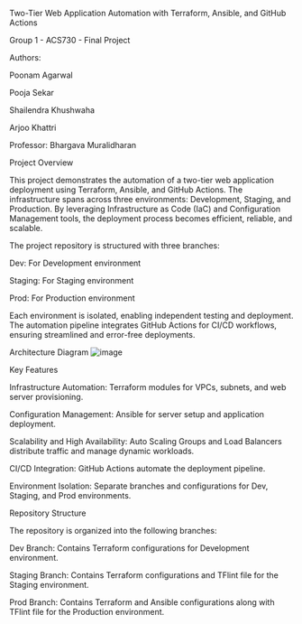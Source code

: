Two-Tier Web Application Automation with Terraform, Ansible, and GitHub Actions

Group 1 - ACS730 - Final Project

Authors:

Poonam Agarwal

Pooja Sekar

Shailendra Khushwaha

Arjoo Khattri

Professor: Bhargava Muralidharan

Project Overview

This project demonstrates the automation of a two-tier web application deployment using Terraform, Ansible, and GitHub Actions. The infrastructure spans across three environments: Development, Staging, and Production. By leveraging Infrastructure as Code (IaC) and Configuration Management tools, the deployment process becomes efficient, reliable, and scalable.

The project repository is structured with three branches:

Dev: For Development environment

Staging: For Staging environment

Prod: For Production environment

Each environment is isolated, enabling independent testing and deployment. The automation pipeline integrates GitHub Actions for CI/CD workflows, ensuring streamlined and error-free deployments.

Architecture Diagram
![image](https://github.com/user-attachments/assets/1452de21-5595-47bd-887e-923fdfc340d1)


Key Features

Infrastructure Automation: Terraform modules for VPCs, subnets, and web server provisioning.

Configuration Management: Ansible for server setup and application deployment.

Scalability and High Availability: Auto Scaling Groups and Load Balancers distribute traffic and manage dynamic workloads.

CI/CD Integration: GitHub Actions automate the deployment pipeline.

Environment Isolation: Separate branches and configurations for Dev, Staging, and Prod environments.


Repository Structure

The repository is organized into the following branches:

Dev Branch: Contains Terraform configurations for Development environment.

Staging Branch: Contains Terraform configurations and TFlint file for the Staging environment.

Prod Branch: Contains Terraform and Ansible configurations along with TFlint file for the Production environment.


